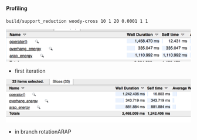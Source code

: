 
#### Profiling 


```
build/support_reduction woody-cross 10 1 20 0.0001 1 1
```

![](2018-11-26-22-05-54.png)
+ first iteration 


![](2018-11-26-22-12-53.png)
+ in branch rotationARAP
